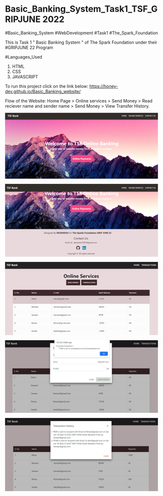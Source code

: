 # Basic_Banking_System_Task1_TSF_GRIPJUNE 2022

#Basic_Banking_System
#WebDevelopment
#Task1
#The_Spark_Foundation

This is Task 1 " Basic Banking System " of The Spark Foundation under their #GRIPJUNE 22 Program

#Languages_Used

1. HTML
2. CSS
4. JAVASCRIPT

To run this project click on the link below:
https://honey-dev.github.io/Basic_Banking_website/

Flow of the Website: Home Page > Online services > Send Money > Read reciever name and sender name > Send Money > View Transfer History.

![image](/ScreenShots/Homepage.png)

![image](/ScreenShots/Contact_us.png)

![image](/ScreenShots/Online_services.png)

![image](/ScreenShots/Money_transfer.png)

![image](/ScreenShots/Transaction_History.png)

